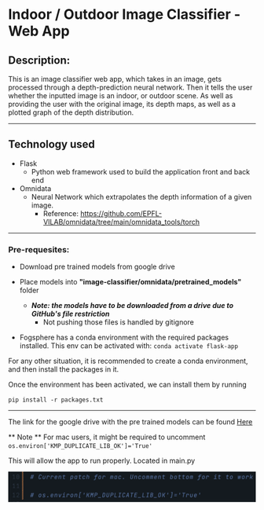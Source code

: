 # Indoor / Outdoor Image Classifier - Web App


## Description:

This is an image classifier web app, which takes in an image, gets processed through a depth-prediction neural network. Then it tells the user whether the inputted image is an indoor, or outdoor scene. As well as providing the user with the original image, its depth maps, as well as a plotted graph of the depth distribution.

---

## Technology used

- Flask
  - Python web framework used to build the application front and back end
- Omnidata
  - Neural Network which extrapolates the depth information of a given image.
    - Reference: https://github.com/EPFL-VILAB/omnidata/tree/main/omnidata_tools/torch
  
---


### Pre-requesites:

- Download pre trained models from google drive
- Place models into **"image-classifier/omnidata/pretrained_models"** folder

  - **_Note: the models have to be downloaded from a drive due to GitHub's file restriction_**
    - Not pushing those files is handled by gitignore

- Fogsphere has a conda environment with the required packages installed. This env can be activated with: `conda activate flask-app`

For any other situation, it is recommended to create a conda environment, and then install the packages in it.

Once the environment has been activated, we can install them by running

    pip install -r packages.txt

---

The link for the google drive with the pre trained models can be found [Here](https://drive.google.com/uc?id=1Jrh-bRnJEjyMCS7f-WsaFlccfPjJPPHIS)


** Note ** For mac users, it might be required to uncomment
 `os.environ['KMP_DUPLICATE_LIB_OK']='True' ` 
 
This will allow the app to run properly. Located in main.py


![alt text](static/files/images/macFix.png)
